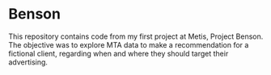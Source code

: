 # Benson
This repository contains code from my first project at Metis, Project Benson.  The objective was to explore MTA data to make a recommendation for a fictional client, regarding when and where they should target their advertising.

